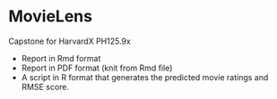 # MovieLens
Capstone for HarvardX PH125.9x

* Report in Rmd format
* Report in PDF format (knit from Rmd file)
* A script in R format that generates the predicted movie ratings and RMSE score.
